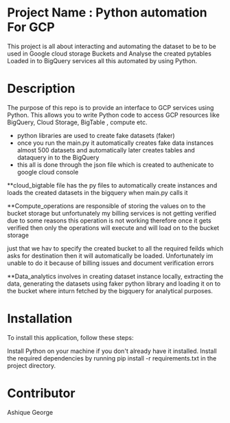 # Project Name : Python automation For GCP
This project is all about interacting and automating the dataset to be to be used in Google cloud storage Buckets and Analyse the created pytables Loaded in to BigQuery services all this automated by using Python. 

# Description
The purpose of this repo is to provide an interface to GCP services using Python. This allows you to write Python code to access GCP resources like BigQuery, Cloud Storage,  BigTable , compute etc.

* python libraries are used to create fake datasets (faker)
* once you run the main.py it automatically creates fake data instances almost 500 datasets and automatically later creates tables and dataquery in to the BigQuery 
* this all is done through the json file which is created to authenicate to google cloud console 

**cloud_bigtable file has the py files to automatically create instances and loads the created datasets in the bigquery when main.py calls it

**Compute_operations are responsible of storing the values on to the bucket storage but unfortunately my billing services is not getting verified due to some reasons this operation is not working therefore once it gets verified then only the operations will execute and will load on to the bucket storage 

just that we hav to specify the created bucket to all the required feilds which asks for destination then it will automatically be loaded. Unfortunately im unable to do it because of billing issues and document verification errors

**Data_analytics involves in creating dataset instance locally, extracting the data, generating the datasets using faker python library and loading it on to the bucket where inturn fetched by the bigquery for analytical purposes.

# Installation
To install this application, follow these steps:

Install Python on your machine if you don't already have it installed.
Install the required dependencies by running pip install -r requirements.txt in the project directory.

# Contributor
Ashique George
